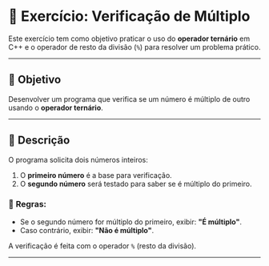 # 🧮 Exercício: Verificação de Múltiplo

Este exercício tem como objetivo praticar o uso do **operador ternário** em C++ e o operador de resto da divisão (`%`) para resolver um problema prático.

---

## 🚀 **Objetivo**

Desenvolver um programa que verifica se um número é múltiplo de outro usando o **operador ternário**.

---

## 📝 **Descrição**

O programa solicita dois números inteiros:
1. O **primeiro número** é a base para verificação.
2. O **segundo número** será testado para saber se é múltiplo do primeiro.

### 📌 **Regras:**
- Se o segundo número for múltiplo do primeiro, exibir: **"É múltiplo"**.  
- Caso contrário, exibir: **"Não é múltiplo"**.

A verificação é feita com o operador `%` (resto da divisão).

---

